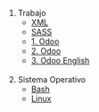 1. Trabajo
    - [XML](https://www.youtube.com/watch?v=3qgE3CFp6tQ&list=PLsqOcify8iZ_UNn3o4bBPw-TISl9wSr9R)
    - [SASS](https://www.youtube.com/watch?v=_kqN4hl9bGc&list=PL4cUxeGkcC9jxJX7vojNVK-o8ubDZEcNb)
    - [1. Odoo](https://www.youtube.com/watch?v=6I-COYT_eT0&list=PLJN7H8Mnf3k-x2tGXwBnn050STTDhpssi)
    - [2. Odoo](https://www.youtube.com/watch?v=bwYD9gXeh2E&list=PLXwzJRuH--eYHB3OD2wATjzJ83UAp2WQs)
    - [3. Odoo English](https://www.youtube.com/watch?v=pFRL8XXV77o&list=PLeJtXzTubzj9J5CpaL1Ry--Lvx-mVZJIW)
    <br>
2. Sistema Operativo
    - [Bash](https://www.youtube.com/watch?v=t23trHbTOQE&list=PL2Z95CSZ1N4FKsZQKqCmbylDqssYFJX5A&index=1)
    - [Linux](https://www.youtube.com/watch?v=t23trHbTOQE&list=PL2Z95CSZ1N4FKsZQKqCmbylDqssYFJX5A&index=1)
